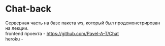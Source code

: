 # Chat-back
Серверная часть на базе пакета ws, который был продемонстрирован на лекции.  
frontend проекта - https://github.com/Pavel-A-T/Chat  
heroku - 
